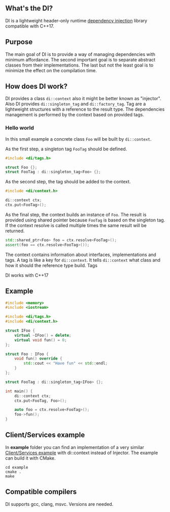 ## What's the DI?
DI is a lightweight header-only runtime [dependency injection](https://en.wikipedia.org/wiki/Dependency_injection) library compatible with C++17.

## Purpose
The main goal of DI is to provide a way of managing dependencies with minimum affordance.
The second important goal is to separate abstract classes from their implementations.
The last but not the least goal is to minimize the effect on the compilation time.

## How does DI work?
DI provides a class ```di::context``` also it might be better known as "injector".
Also DI provides ```di::singleton_tag``` and ```di::factory_tag```.
Tag are a lightweight structures with a reference to the result type.
The dependencies management is performed by the context based on provided tags.

### Hello world
In this small example a concrete class ```Foo``` will be built by ```di::context```.

As the first step, a singleton tag ```FooTag``` should be defined.
```cpp
#include <di/tags.h>

struct Foo {};
struct FooTag : di::singleton_tag<Foo> {};
```
As the second step, the tag should be added to the context.
```cpp
#include <di/context.h>

di::context ctx;
ctx.put<FooTag>();
```
As the final step, the context builds an instance of ```Foo```.
The result is provided using shared pointer because ```FooTag``` is based on the singleton tag.
If the context resolve is called multiple times the same result will be returned.
```cpp
std::shared_ptr<Foo> foo = ctx.resolve<FooTag>();
assert(foo == ctx.resolve<FooTag>());
```

The context contains information about interfaces, implementations and tags.
A tag is like a key for ```di::context```.
It tells ```di::context``` what class and how it should the reference type build.
Tags

DI works with C++17

## Example
```cpp
#include <memory>
#include <iostream>

#include <di/tags.h>
#include <di/context.h>

struct IFoo {
	virtual ~IFoo() = delete;
	virtual void fun() = 0;
};

struct Foo : IFoo {
	void fun() override {
		std::cout << "Have fun" << std::endl;
	}
};

struct FooTag : di::singleton_tag<IFoo> {};

int main() {
    di::context ctx;
    ctx.put<FooTag, Foo>();

    auto foo = ctx.resolve<FooTag>();
	foo->fun();
}
```

## Client/Services example
In **example** folder you can find an implementation of a very similar [Client/Services  example](https://en.wikipedia.org/wiki/Dependency_injection#Roles) with di::context instead of Injector. The example can build it with CMake.
```
cd example
cmake .
make
```
## Compatible compilers
DI supports gcc, clang, msvc. Versions are needed.
